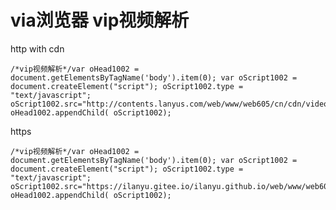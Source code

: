 
# via浏览器 vip视频解析

http with cdn

	/*vip视频解析*/var oHead1002 = document.getElementsByTagName('body').item(0); var oScript1002 = document.createElement("script"); oScript1002.type = "text/javascript"; oScript1002.src="http://contents.lanyus.com/web/www/web605/cn/cdn/video.js/video.js"; oHead1002.appendChild( oScript1002);

https

	/*vip视频解析*/var oHead1002 = document.getElementsByTagName('body').item(0); var oScript1002 = document.createElement("script"); oScript1002.type = "text/javascript"; oScript1002.src="https://ilanyu.gitee.io/ilanyu.github.io/web/www/web605/cn/cdn/video.js/video.js"; oHead1002.appendChild( oScript1002);
